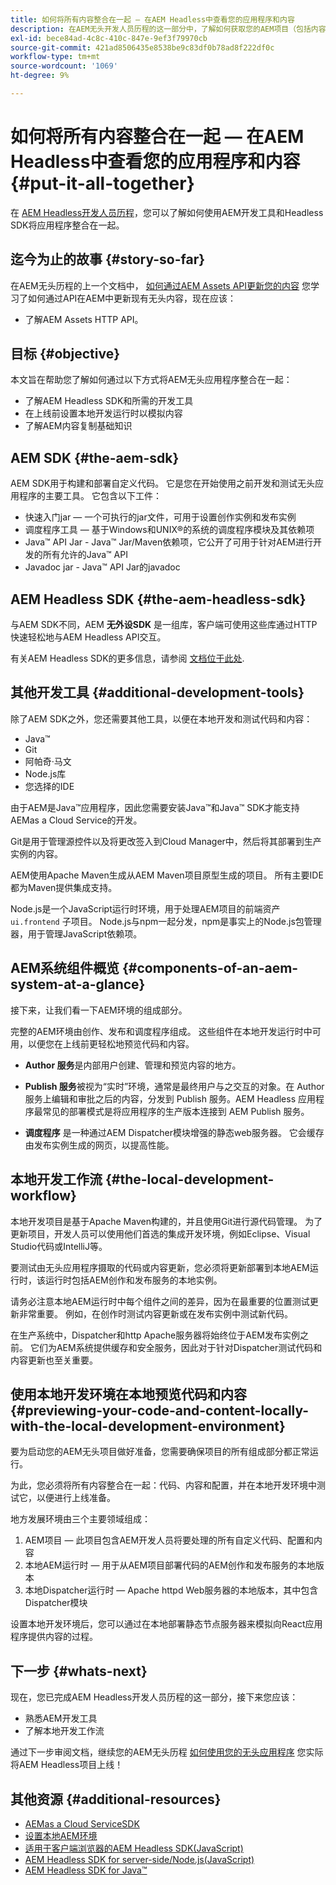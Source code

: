 ```yaml
---
title: 如何将所有内容整合在一起 — 在AEM Headless中查看您的应用程序和内容
description: 在AEM无头开发人员历程的这一部分中，了解如何获取您的AEM项目（包括内容片段、GraphQL调用、REST API调用和应用程序）并为其上线做准备。
exl-id: bece84ad-4c8c-410c-847e-9ef3f79970cb
source-git-commit: 421ad8506435e8538be9c83df0b78ad8f222df0c
workflow-type: tm+mt
source-wordcount: '1069'
ht-degree: 9%

---
```


# 如何将所有内容整合在一起 — 在AEM Headless中查看您的应用程序和内容 {#put-it-all-together}

在 [AEM Headless开发人员历程](overview.md)，您可以了解如何使用AEM开发工具和Headless SDK将应用程序整合在一起。

## 迄今为止的故事 {#story-so-far}

在AEM无头历程的上一个文档中， [如何通过AEM Assets API更新您的内容](update-your-content.md) 您学习了如何通过API在AEM中更新现有无头内容，现在应该：

* 了解AEM Assets HTTP API。

## 目标 {#objective}

本文旨在帮助您了解如何通过以下方式将AEM无头应用程序整合在一起：

* 了解AEM Headless SDK和所需的开发工具
* 在上线前设置本地开发运行时以模拟内容
* 了解AEM内容复制基础知识

## AEM SDK {#the-aem-sdk}

AEM SDK用于构建和部署自定义代码。 它是您在开始使用之前开发和测试无头应用程序的主要工具。 它包含以下工件：

* 快速入门jar — 一个可执行的jar文件，可用于设置创作实例和发布实例
* 调度程序工具 — 基于Windows和UNIX®的系统的调度程序模块及其依赖项
* Java™ API Jar - Java™ Jar/Maven依赖项，它公开了可用于针对AEM进行开发的所有允许的Java™ API
* Javadoc jar - Java™ API Jar的javadoc

## AEM Headless SDK {#the-aem-headless-sdk}

与AEM SDK不同，AEM **无外设SDK** 是一组库，客户端可使用这些库通过HTTP快速轻松地与AEM Headless API交互。

有关AEM Headless SDK的更多信息，请参阅 [文档位于此处](https://experienceleague.adobe.com/docs/experience-manager-learn/getting-started-with-aem-headless/how-to/aem-headless-sdk.html).

## 其他开发工具 {#additional-development-tools}

除了AEM SDK之外，您还需要其他工具，以便在本地开发和测试代码和内容：

* Java™
* Git
* 阿帕奇·马文
* Node.js库
* 您选择的IDE

由于AEM是Java™应用程序，因此您需要安装Java™和Java™ SDK才能支持AEMas a Cloud Service的开发。

Git是用于管理源控件以及将更改签入到Cloud Manager中，然后将其部署到生产实例的内容。

AEM使用Apache Maven生成从AEM Maven项目原型生成的项目。 所有主要IDE都为Maven提供集成支持。

Node.js是一个JavaScript运行时环境，用于处理AEM项目的前端资产 `ui.frontend` 子项目。 Node.js与npm一起分发，npm是事实上的Node.js包管理器，用于管理JavaScript依赖项。

## AEM系统组件概览 {#components-of-an-aem-system-at-a-glance}

接下来，让我们看一下AEM环境的组成部分。

完整的AEM环境由创作、发布和调度程序组成。 这些组件在本地开发运行时中可用，以便您在上线前更轻松地预览代码和内容。

* **Author 服务**&#x200B;是内部用户创建、管理和预览内容的地方。

* **Publish 服务**&#x200B;被视为“实时”环境，通常是最终用户与之交互的对象。在 Author 服务上编辑和审批之后的内容，分发到 Publish 服务。AEM Headless 应用程序最常见的部署模式是将应用程序的生产版本连接到 AEM Publish 服务。

* **调度程序** 是一种通过AEM Dispatcher模块增强的静态web服务器。 它会缓存由发布实例生成的网页，以提高性能。

## 本地开发工作流 {#the-local-development-workflow}

本地开发项目是基于Apache Maven构建的，并且使用Git进行源代码管理。 为了更新项目，开发人员可以使用他们首选的集成开发环境，例如Eclipse、Visual Studio代码或IntelliJ等。

要测试由无头应用程序摄取的代码或内容更新，您必须将更新部署到本地AEM运行时，该运行时包括AEM创作和发布服务的本地实例。

请务必注意本地AEM运行时中每个组件之间的差异，因为在最重要的位置测试更新非常重要。 例如，在创作时测试内容更新或在发布实例中测试新代码。

在生产系统中，Dispatcher和http Apache服务器将始终位于AEM发布实例之前。 它们为AEM系统提供缓存和安全服务，因此对于针对Dispatcher测试代码和内容更新也至关重要。

## 使用本地开发环境在本地预览代码和内容 {#previewing-your-code-and-content-locally-with-the-local-development-environment}

要为启动您的AEM无头项目做好准备，您需要确保项目的所有组成部分都正常运行。

为此，您必须将所有内容整合在一起：代码、内容和配置，并在本地开发环境中测试它，以便进行上线准备。

地方发展环境由三个主要领域组成：

1. AEM项目 — 此项目包含AEM开发人员将要处理的所有自定义代码、配置和内容
1. 本地AEM运行时 — 用于从AEM项目部署代码的AEM创作和发布服务的本地版本
1. 本地Dispatcher运行时 — Apache httpd Web服务器的本地版本，其中包含Dispatcher模块

设置本地开发环境后，您可以通过在本地部署静态节点服务器来模拟向React应用程序提供内容的过程。

<!-- THIS TOPIC IS 404. IT DOES NOT APPEAR IN THE TOC OR ANYWHERE ELSE To get a more in-depth look at setting up a local development environment and all dependencies needed for content preview, see [Production Deployment documentation](https://experienceleague.adobe.com/docs/experience-manager-learn/headless-tutorial/graphql/multi-step/production-deployment.html). -->

## 下一步 {#whats-next}

现在，您已完成AEM Headless开发人员历程的这一部分，接下来您应该：

* 熟悉AEM开发工具
* 了解本地开发工作流

通过下一步审阅文档，继续您的AEM无头历程 [如何使用您的无头应用程序](/help/journey-headless/developer/go-live.md) 您实际将AEM Headless项目上线！

## 其他资源 {#additional-resources}

* [AEMas a Cloud ServiceSDK](/help/implementing/developing/introduction/aem-as-a-cloud-service-sdk.md)
* [设置本地AEM环境](https://experienceleague.adobe.com/docs/experience-manager-learn/foundation/development/set-up-a-local-aem-development-environment.html)
* [适用于客户端浏览器的AEM Headless SDK(JavaScript)](https://github.com/adobe/aem-headless-client-js)
* [AEM Headless SDK for server-side/Node.js(JavaScript)](https://github.com/adobe/aem-headless-client-nodejs)
* [AEM Headless SDK for Java™](https://github.com/adobe/aem-headless-client-java)

